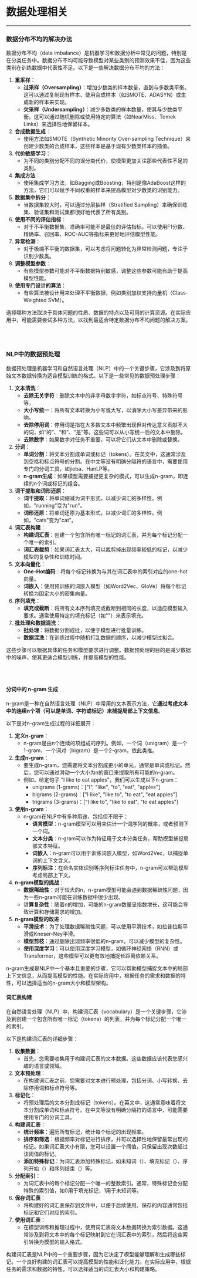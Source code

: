# 数据处理相关


---


### 数据分布不均的解决办法

数据分布不均（data imbalance）是机器学习和数据分析中常见的问题，特别是在分类任务中。数据分布不均可能导致模型对某些类别的预测效果不佳，因为这些类别在训练数据中代表性不足。以下是一些解决数据分布不均的方法：
1. **重采样**：
   - **过采样（Oversampling）**：增加少数类的样本数量，直到与多数类平衡。这可以通过复制现有样本、使用合成样本（如SMOTE、ADASYN）或生成新的样本来实现。
   - **欠采样（Undersampling）**：减少多数类的样本数量，使其与少数类平衡。这可以通过随机删除或使用特定的算法（如NearMiss、Tomek Links）来选择性地保留样本。
2. **合成数据生成**：
   - 使用方法如SMOTE（Synthetic Minority Over-sampling Technique）来创建少数类的合成样本，这些样本是基于现有少数类样本的插值。
3. **代价敏感学习**：
   - 为不同的类别分配不同的误分类代价，使模型更加关注那些代表性不足的类别。
4. **集成方法**：
   - 使用集成学习方法，如Bagging或Boosting，特别是像AdaBoost这样的方法，它们可以赋予不同权重的样本来提高模型对少数类的识别能力。
5. **数据集中拆分**：
   - 当数据集较大时，可以通过分层抽样（Stratified Sampling）来确保训练集、验证集和测试集都很好地代表了所有类别。
6. **使用不同的评估指标**：
   - 对于不平衡数据集，准确率可能不是最佳的评估指标。可以使用F1分数、精确率、召回率、ROC-AUC等指标来更好地评估模型性能。
7. **异常检测**：
   - 对于极端不平衡的数据集，可以考虑将问题转化为异常检测问题，专注于识别少数类。
8. **调整模型参数**：
   - 有些模型参数可能对不平衡数据特别敏感，调整这些参数可能有助于提高模型性能。
9. **使用专门设计的算法**：
   - 有些算法被设计用来处理不平衡数据，例如类别加权支持向量机（Class-Weighted SVM）。

选择哪种方法取决于具体问题的性质、数据的特点以及可用的计算资源。在实际应用中，可能需要尝试多种方法，以找到最适合特定数据分布不均问题的解决方案。



<br>
<br>



### NLP中的数据预处理
数据预处理是机器学习和自然语言处理（NLP）中的一个关键步骤，它涉及到将原始文本数据转换为适合模型训练的格式。以下是一些常见的数据预处理步骤：
1. **文本清洗**：
   - **去除无关字符**：删除文本中的非字母数字字符，如标点符号、特殊符号等。
   - **大小写统一**：将所有文本转换为小写或大写，以消除大小写差异带来的影响。
   - **去除停用词**：停用词是指在大多数文本中频繁出现但对传达意义贡献不大的词，如“的”、“和”、“是”等。这些词可以从小写统一后的文本中删除。
   - **去除数字**：如果数字对任务不重要，可以将它们从文本中删除或替换。
2. **分词**：
   - **单词分割**：将文本分割成单词或标记（tokens）。在英文中，这通常涉及到空格和标点符号的分割。在中文等没有明确分隔符的语言中，需要使用专门的分词工具，如jieba、HanLP等。
   - **n-gram生成**：如果模型需要捕捉更复杂的模式，可以生成n-gram，即连续的n个词或标记的组合。
3. **词干提取和词形还原**：
   - **词干提取**：将单词缩减为词干形式，以减少词汇的多样性。例如，"running"变为"run"。
   - **词形还原**：将单词还原为基本形式，以减少词汇的多样性。例如，"cats"变为"cat"。
4. **词汇表构建**：
   - **构建词汇表**：创建一个包含所有唯一标记的词汇表，并为每个标记分配一个唯一的索引。
   - **词汇表裁剪**：如果词汇表太大，可以裁剪掉出现频率较低的标记，以减少模型的复杂性和训练时间。
5. **文本向量化**：
   - **One-Hot编码**：将每个标记转换为与其在词汇表中的索引对应的one-hot向量。
   - **词嵌入**：使用预训练的词嵌入模型（如Word2Vec、GloVe）将每个标记转换为固定大小的密集向量。
6. **序列填充**：
   - **填充或截断**：将所有文本序列填充或截断到相同的长度，以适应模型输入要求。通常使用特定的填充标记（如"<PAD>"）来表示填充。
7. **批处理和数据混洗**：
   - **批处理**：将数据分割成批，以便于模型进行批量训练。
   - **数据混洗**：在训练过程中随机打乱数据的顺序，以减少模型过拟合。

这些步骤可以根据具体的任务和模型要求进行调整。数据预处理的目的是减少数据中的噪声，使其更适合模型训练，并提高模型的性能。



<br>
<br>


#### 分词中的 n-gram 生成
n-gram是一种在自然语言处理（NLP）中常用的文本表示方法，它**通过考虑文本中的连续n个项（可以是单词、字符或标记）来捕捉局部上下文信息**。

以下是对n-gram生成过程的详细展开：
1. **定义n-gram**：
   - n-gram是由n个连续的项组成的序列。例如，一个词（unigram）是一个1-gram，一个词对（bigram）是一个2-gram，依此类推。
2. **生成n-gram**：
   - 要生成n-gram，您需要将文本分割成更小的单元，通常是单词或标记。然后，您可以通过滑动一个大小为n的窗口来提取所有可能的n-gram。
   - 例如，给定句子 "I like to eat apples"，我们可以生成以下n-gram：
     - unigrams (1-grams)：["I", "like", "to", "eat", "apples"]
     - bigrams (2-grams)：["I like", "like to", "to eat", "eat apples"]
     - trigrams (3-grams)：["I like to", "like to eat", "to eat apples"]
3. **使用n-gram**：
   - n-gram在NLP中有多种用途，包括但不限于：
     - **语言模型**：n-gram模型可以用来估计一个词序列的概率，或者预测下一个词。
     - **文本分类**：n-gram可以作为特征用于文本分类任务，帮助模型捕捉局部文本特征。
     - **词嵌入**：n-gram可以用于训练词嵌入模型，如Word2Vec，以捕捉单词的上下文含义。
     - **序列标注**：在命名实体识别等序列标注任务中，n-gram可以帮助模型考虑局部上下文。
4. **n-gram模型的挑战**：
   - **数据稀疏性**：对于较大的n，n-gram模型可能会遇到数据稀疏性问题，因为一些n-gram可能在训练数据中很少出现。
   - **计算复杂性**：随着n的增加，可能的n-gram数量呈指数增长，这可能会导致计算和存储需求的增加。
5. **n-gram模型的改进**：
   - **平滑技术**：为了处理数据稀疏性问题，可以使用平滑技术，如拉普拉斯平滑或Kneser-Ney平滑。
   - **模型剪枝**：通过删除出现频率很低的n-gram，可以减少模型的复杂性。
   - **使用深度学习**：可以使用深度学习模型，如循环神经网络（RNN）或Transformer，这些模型可以更有效地捕捉长距离依赖关系。

n-gram生成是NLP中一个基本且重要的步骤，它可以帮助模型捕捉文本中的局部上下文信息，从而提高模型的性能。在实际应用中，根据任务的需求和数据的特性，可以选择适当的n-gram大小和模型架构。



#### 词汇表构建

在自然语言处理（NLP）中，构建词汇表（vocabulary）是一个关键步骤，它涉及到创建一个包含所有唯一标记（tokens）的列表，并为每个标记分配一个唯一的索引。

以下是构建词汇表的详细步骤：
1. **收集数据**：
   - 首先，您需要收集用于构建词汇表的文本数据。这些数据应该代表您感兴趣的语言或领域。
2. **文本预处理**：
   - 在构建词汇表之前，您需要对文本进行预处理，包括分词、小写转换、去除停用词和标点符号等。
3. **标记化**：
   - 将预处理后的文本分割成标记（tokens）。在英文中，这通常意味着将文本分割成单词和标点符号。在中文等没有明确分隔符的语言中，可能需要使用专门的分词工具。
4. **构建词汇表**：
   - **统计频率**：遍历所有标记，统计每个标记的出现频率。
   - **排序和筛选**：根据频率对标记进行排序，并可以选择性地保留最常出现的标记。如果词汇表大小有限，您可以设置一个阈值，只保留出现次数超过该阈值的标记。
   - **添加特殊标记**：为词汇表添加特殊标记，如未知词（<UNK>）、填充标记（<PAD>）、序列开始（<SOS>）和序列结束（<EOS>）等。
5. **分配索引**：
   - 为词汇表中的每个标记分配一个唯一的整数索引。通常，特殊标记会分配特殊的索引值，如0用于填充标记，1用于未知词等。
6. **保存词汇表**：
   - 将构建好的词汇表保存到文件中，以便于后续使用。保存的内容通常包括标记和它们对应的索引。
7. **使用词汇表**：
   - 在模型训练和推理过程中，使用词汇表将文本数据转换为索引数据。这通常涉及到将文本中的每个标记映射到它在词汇表中的索引，然后将这些索引转换为模型的输入格式。

构建词汇表是NLP中的一个重要步骤，因为它决定了模型能够理解和生成哪些标记。一个良好构建的词汇表可以提高模型的性能和泛化能力。在实际应用中，根据任务的需求和数据的特性，可以选择适当的词汇表大小和构建策略。



